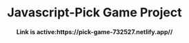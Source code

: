  <h1 align=center>Javascript-Pick Game Project </h1>
<h4 align=center>Link is active:https://pick-game-732527.netlify.app//</h4>

